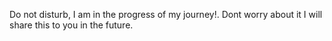 Do not disturb, I am in the progress of my journey!.
Dont worry about it I will share this to you in the future.
